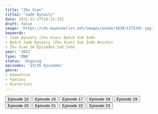 ```yaml
---
title: "Zhu Xian"
title2: "Jade Dynasty"
date: 2022-12-27T20:15:33Z
draft: false
image: 'https://cdn.myanimelist.net/images/anime/1830/117534l.jpg'
keywords:
- Jade Dynasty (Zhu Xian) Batch Sub Indo
- Batch Jade Dynasty (Zhu Xian) Sub Indo Anichin
- Zhu Xian 26 Episodes Sub Indo
year: '2022'
type: 'ONA'
status: 'Ongoing'
episodes: '23/26 Episodes'
genre:
- Adventure
- Fantasy
- Historical
---
```


<div class="d-g gg-5 gtc-r ai-c">
<button onclick="window.open('?arc=eKZnGBq1MB_20221025/15/MP4/Kuramanime-JADEDNT-15-480p-Anichin','_blank')">Episode 15</button>
<button onclick="window.open('?arc=Mkt8Wm8Kge_20221101/16/MP4/Kuramanime-JADEDNT-16-360p-Anichin','_blank')">Episode 16</button>
<button onclick="window.open('?arc=51xZ0bZDb2_20221108/17/MP4/Kuramanime-JADEDNT-17-480p-Anichin','_blank')">Episode 17</button>
<button onclick="window.open('?arc=aZbLuORhk5_20221115/18/MP4/Kuramanime-JADEDNT-18-480p-Anichin','_blank')">Episode 18</button>
<button onclick="window.open('?arc=QeA6TxpArZ_20221122/19/MP4/Kuramanime-JADEDNT-19-480p-Anichin','_blank')">Episode 19</button>
<button onclick="window.open('?arc=boJgnGMMTh_20221129/20/MP4/Kuramanime-JADEDNT-20-480p-Anichin','_blank')">Episode 20</button>
<button onclick="window.open('?arc=RAmMXJdU3y_20221213/21/MP4/Kuramanime-JADEDNT-21-480p-Anichin','_blank')">Episode 21</button>
<button onclick="window.open('?arc=agwVsyf5Hf_20221220/22/MP4/Kuramanime-JADEDNT-22-480p-Anichin','_blank')">Episode 22</button>
<button onclick="window.open('?arc=AGGNz45LAz_20221227/23/MP4/Kuramanime-JADEDNT-23-480p-Anichin','_blank')">Episode 23</button>
</div>